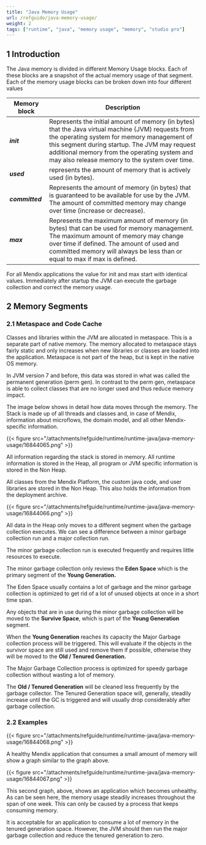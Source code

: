```yaml
---
title: "Java Memory Usage"
url: /refguide/java-memory-usage/
weight: 2
tags: ["runtime", "java", "memory usage", "memory", "studio pro"]
---
```


## 1 Introduction

The Java memory is divided in different Memory Usage blocks. Each of these blocks are a snapshot of the actual memory usage of that segment. Each of the memory usage blocks can be broken down into four different values

| Memory block | Description |
| --- | --- |
| ***init*** | Represents the initial amount of memory (in bytes) that the Java virtual machine (JVM) requests from the operating system for memory management of this segment during startup. The JVM may request additional memory from the operating system and may also release memory to the system over time. |
| ***used*** | represents the amount of memory that is actively used (in bytes). |
| ***committed*** | Represents the amount of memory (in bytes) that is guaranteed to be available for use by the JVM. The amount of committed memory may change over time (increase or decrease). |
| ***max*** | Represents the maximum amount of memory (in bytes) that can be used for memory management. The maximum amount of memory may change over time if defined. The amount of used and committed memory will always be less than or equal to max if max is defined. |

For all Mendix applications the value for init and max start with identical values. Immediately after startup the JVM can execute the garbage collection and correct the memory usage.

## 2 Memory Segments

### 2.1 Metaspace and Code Cache

Classes and libraries within the JVM are allocated in metaspace. This is a separate part of native memory. The memory allocated to metaspace stays fairly static and only increases when new libraries or classes are loaded into the application. Metaspace is not part of the heap, but is kept in the native OS memory.

In JVM version 7 and before, this data was stored in what was called the permanent generation (perm gen). In contrast to the perm gen, metaspace is able to collect classes that are no longer used and thus reduce memory impact.

The image below shows in detail how data moves through the memory. The Stack is made up of all threads and classes and, in case of Mendix,  information about microflows, the domain model, and all other Mendix-specific information.

{{< figure src="/attachments/refguide/runtime/runtime-java/java-memory-usage/16844065.png" >}}

All information regarding the stack is stored in memory. All runtime information is stored in the Heap, all program or JVM specific information is stored in the Non Heap.

All classes from the Mendix Platform, the custom java code, and user libraries are stored in the Non Heap. This also holds the information from the deployment archive.

{{< figure src="/attachments/refguide/runtime/runtime-java/java-memory-usage/16844066.png" >}}

All data in the Heap only moves to a different segment when the garbage collection executes. We can see a difference between a minor garbage collection run and a major collection run.

The minor garbage collection run is executed frequently and requires little resources to execute.

The minor garbage collection only reviews the **Eden Space** which is the primary segment of the **Young Generation.**

The Eden Space usually contains a lot of garbage and the minor garbage collection is optimized to get rid of a lot of unused objects at once in a short time span.

Any objects that are in use during the minor garbage collection will be moved to the **Survive Space**, which is part of the **Young Generation** segment.

When the **Young Generation** reaches its capacity the Major Garbage collection process will be triggered. This will evaluate if the objects in the survivor space are still used and remove them if possible, otherwise they will be moved to the **Old / Tenured Generation.**

The Major Garbage Collection process is optimized for speedy garbage collection without wasting a lot of memory.

The **Old / Tenured Generation** will be cleaned less frequently by the garbage collector. The Tenured Generation space will, generally, steadily increase until the GC is triggered and will usually drop considerably after garbage collection.

### 2.2 Examples

{{< figure src="/attachments/refguide/runtime/runtime-java/java-memory-usage/16844068.png" >}}

A healthy Mendix application that consumes a small amount of memory will show a graph similar to the graph above.

{{< figure src="/attachments/refguide/runtime/runtime-java/java-memory-usage/16844067.png" >}}

This second graph, above, shows an application which becomes unhealthy. As can be seen here, the memory usage steadily increases throughout the span of one week. This can only be caused by a process that keeps consuming memory.

It is acceptable for an application to consume a lot of memory in the tenured generation space. However, the JVM should then run the major garbage collection and reduce the tenured generation to zero. 
